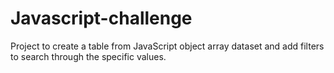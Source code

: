 # Javascript-challenge
Project to create a table from JavaScript object array dataset and add filters to search through the specific values. 
